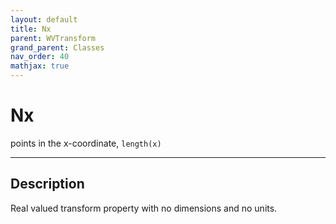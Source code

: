 ```yaml
---
layout: default
title: Nx
parent: WVTransform
grand_parent: Classes
nav_order: 40
mathjax: true
---
```


#  Nx

points in the x-coordinate, `length(x)`


---

## Description
Real valued transform property with no dimensions and no units.

